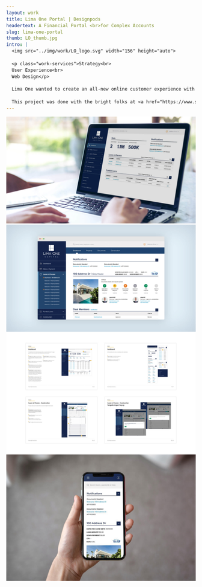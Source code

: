 ```yaml
---
layout: work
title: Lima One Portal | Designpods
headertext: A Financial Portal <br>for Complex Accounts
slug: lima-one-portal
thumb: LO_thumb.jpg
intro: |
  <img src="../img/work/LO_logo.svg" width="156" height="auto">

  <p class="work-services">Strategy<br>
  User Experience<br>
  Web Design</p>

  Lima One wanted to create an all-new online customer experience with the same service level as their in-person experience. The portal had to have a great user experience for lots of different customer personas and was ideated from the ground up using customer feedback to drive the UI. The new portal was built on the latest and greatest from Salesforce and changed how their investors can borrow money.

  This project was done with the bright folks at <a href="https://www.swarmagency.com" target="_blank">Swarm Agency</a>.
---
```


![](../img/work/LO_1.jpg)
![](../img/work/LO_2.jpg)
![](../img/work/LO_4.jpg)
![](../img/work/LO_5.jpg)

